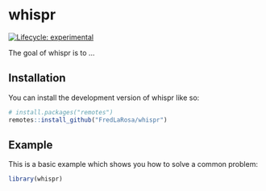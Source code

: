 
<!-- README.md is generated from README.Rmd. Please edit that file -->

# whispr

<!-- badges: start -->

[![Lifecycle:
experimental](https://img.shields.io/badge/lifecycle-experimental-orange.svg)](https://lifecycle.r-lib.org/articles/stages.html#experimental)
<!-- badges: end -->

The goal of whispr is to …

## Installation

You can install the development version of whispr like so:

``` r
# install.packages("remotes")
remotes::install_github("FredLaRosa/whispr")
```

## Example

This is a basic example which shows you how to solve a common problem:

``` r
library(whispr)
```

